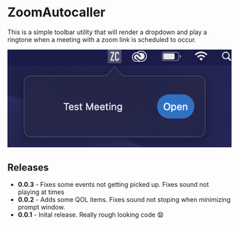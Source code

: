 #  ZoomAutocaller

This is a simple toolbar utility that will render a dropdown and play a ringtone when a meeting with a zoom link is scheduled to occur.

![](./_docs/screenshot.png)

## Releases

- **0.0.3** - Fixes some events not getting picked up.  Fixes sound not playing at times
- **0.0.2** - Adds some QOL items. Fixes sound not stoping when minimizing prompt window.
- **0.0.1** - Inital release.  Really rough looking code 😧
